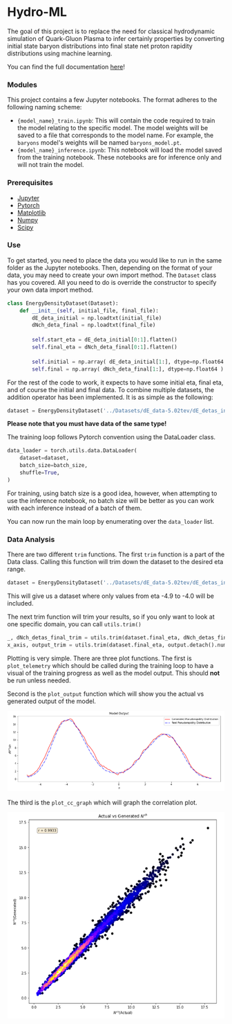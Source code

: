 # Hydro-ML

The goal of this project is to replace the need for classical hydrodynamic simulation of Quark-Gluon Plasma to infer certainly
properties by converting initial state baryon distributions into final state net proton rapidity distributions using machine learning.

You can find the full documentation [here](https://brandonb.info/hydroml-docs)!

### Modules
This project contains a few Jupyter notebooks. The format adheres to the following naming scheme: 
- `{model_name}_train.ipynb`: This will contain the code required to train the model relating to the specific model. The model weights will be saved to a file that corresponds to the model name. For example, the `baryons` model's weights will be named `baryons_model.pt`. 
- `{model_name}_inference.ipynb`: This notebook will load the model saved from the training notebook. These notebooks are for inference only and will not train the model.

### Prerequisites
- [Jupyter](https://jupyter.org/)
- [Pytorch](https://pytorch.org/)
- [Matplotlib](https://matplotlib.org/)
- [Numpy](https://numpy.org/)
- [Scipy](https://scipy.org/)

### Use
To get started, you need to place the data you would like to run in the same folder as the Jupyter notebooks. Then,
depending on the format of your data, you may need to create your own import method. The `Dataset` class has you covered. 
All you need to do is override the constructor to specify your own data import  method. 
```python
class EnergyDensityDataset(Dataset):
    def __init__(self, initial_file, final_file):
        dE_deta_initial = np.loadtxt(initial_file)
        dNch_deta_final = np.loadtxt(final_file)

        self.start_eta = dE_deta_initial[0:1].flatten()
        self.final_eta = dNch_deta_final[0:1].flatten()

        self.initial = np.array( dE_deta_initial[1:], dtype=np.float64 )
        self.final = np.array( dNch_deta_final[1:], dtype=np.float64 )
```

For the rest of the code to work, it expects to have some initial eta, final eta, and of course the initial and final data.
To combine multiple datasets, the addition operator has been implemented. It is as simple as the following:
```python
dataset = EnergyDensityDataset('../Datasets/dE_data-5.02tev/dE_detas_initial', '../Datasets/dE_data-5.02tev/dET_deta_final') + EnergyDensityDataset('../Datasets/dE_data-5.02tev/dE_detas_initial2', '../Datasets/dE_data-5.02tev/dET_deta_final2')
```
**Please note that you must have data of the same type!**

The training loop follows Pytorch convention using the DataLoader class. 
```python
data_loader = torch.utils.data.DataLoader(
    dataset=dataset,
    batch_size=batch_size,
    shuffle=True,
)
```
For training, using batch size is a good idea, however, when attempting to use the inference notebook, no batch size will be better
as you can work with each inference instead of a batch of them.

You can now run the main loop by enumerating over the `data_loader` list.

### Data Analysis
There are two different `trim` functions. The first `trim` function is a part of the Data class. Calling this function
will trim down the dataset to the desired eta range.
```python
dataset = EnergyDensityDataset('../Datasets/dE_data-5.02tev/dE_detas_initial', '../Datasets/dE_data-5.02tev/dET_deta_final').trim(-4.9, -4.) + EnergyDensityDataset('../Datasets/dE_data-5.02tev/dE_detas_initial2', '../Datasets/dE_data-5.02tev/dET_deta_final2').trim(-4.9, -4.)
```
This will give us a dataset where only values from eta -4.9 to -4.0 will be included. 

The next trim function will trim your results, so if you only want to look at one specific domain, you can 
call `utils.trim()`
```python
_, dNch_detas_final_trim = utils.trim(dataset.final_eta, dNch_detas_final.numpy(), -4.9, -4.)
x_axis, output_trim = utils.trim(dataset.final_eta, output.detach().numpy(), -4.9, -4.)
```

Plotting is very simple. There are three plot functions. The first is `plot_telemetry` which should be called during the 
training loop to have a visual of the training progress as well as the model output. This should **not** be run unless
needed.

Second is the `plot_output` function which will show you the actual vs generated output of the model.

![](images/baryon_model_image.png)

The third is the `plot_cc_graph` which will graph the correlation plot.

![](images/energy_density_image.png)
